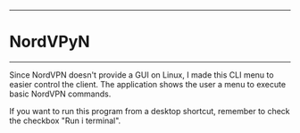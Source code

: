 ************
# NordVPyN
************

Since NordVPN doesn't provide a GUI on Linux, I made this CLI menu to easier control the client. The application shows the user a menu to execute basic NordVPN commands.

If you want to run this program from a desktop shortcut, remember to check the checkbox "Run i terminal".